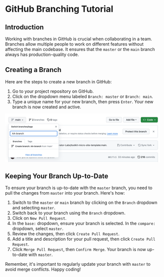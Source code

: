 # GitHub Branching Tutorial

## Introduction
Working with branches in GitHub is crucial when collaborating in a team. Branches allow multiple people to work on different features without affecting the main codebase. It ensures that the `master` or the `main` branch always has production-quality code.

## Creating a Branch
Here are the steps to create a new branch in GitHub:

1. Go to your project repository on GitHub.
2. Click on the dropdown menu labeled `Branch: master` or `Branch: main`.
3. Type a unique name for your new branch, then press `Enter`. Your new branch is now created and active.

![Create a branch](./assets/create-branch.png)

## Keeping Your Branch Up-to-Date
To ensure your branch is up-to-date with the `master` branch, you need to pull the changes from `master` into your branch. Here's how:

1. Switch to the `master` or `main` branch by clicking on the `Branch` dropdown and selecting `master`.
2. Switch back to your branch using the `Branch` dropdown.
3. Click on `New Pull Request`.
4. In the `base:` dropdown, ensure your branch is selected. In the `compare:` dropdown, select `master`.
6. Review the changes, then click `Create Pull Request`.
7. Add a title and description for your pull request, then click `Create Pull Request`.
8. Click `Merge Pull Request`, then `Confirm Merge`. Your branch is now up-to-date with `master`.

Remember, it's important to regularly update your branch with `master` to avoid merge conflicts. Happy coding!
